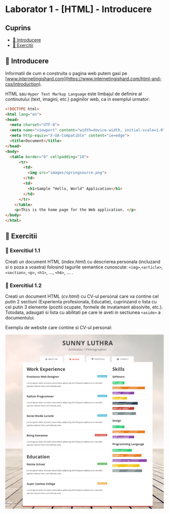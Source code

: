 # Laborator 1 - [HTML] - Introducere

## Cuprins

- [🦉 Introducere](#-Introducere)
- [🎢 Exercitii](#-Exercitii)

## 🦉 Introducere

Informatii de cum e construita o pagina web putem gasi pe [www.internetingishard.com](https://www.internetingishard.com/html-and-css/introduction).

HTML sau `Hyper Text Markup Language` este limbajul de definire al continutului (text, imagini, etc.) paginilor web, ca in exemplul urmator:

```HTML
<!DOCTYPE html>
<html lang="en">
<head>
  <meta charset="UTF-8">
  <meta name="viewport" content="width=device-width, initial-scale=1.0">
  <meta http-equiv="X-UA-Compatible" content="ie=edge">
  <title>Document</title>
</head>
<body>
  <table border="0" cellpadding="10">
      <tr>
        <td>
          <img src="images/springsource.png">
        </td>
        <td>
          <h1>Sample "Hello, World" Application</h1>
        </td>
      </tr>
    </table>
    <p>This is the home page for the Web application. </p>
</body>
</html>
```

## 🎢 Exercitii

### 💪 Exercitiul 1.1

Creati un document HTML (*index.html*) cu descrierea personala (incluzand si o poza a voastra) folosind tagurile semantice cunoscute: ``<img>``,``<article>``, ``<section>``, ``<p>``, ``<h1>``, …, ``<h6>``, … .

### 💪 Exercitiul 1.2

Creati un document HTML (*cv.html*) cu CV-ul personal care va contine cel putin 2 sectiuni (Experienta profesionala, Educatie), cuprinzand o lista cu cel putin 3 elemente (pozitii ocupate, formele de invatamant absolvite, etc.). Totodata, adaugati si lista cu abilitati pe care le aveti in sectiunea ``<aside>`` a documentului.

Exemplu de website care contine si CV-ul personal:

![Design website personal - resume](personal-website-resume.png)
